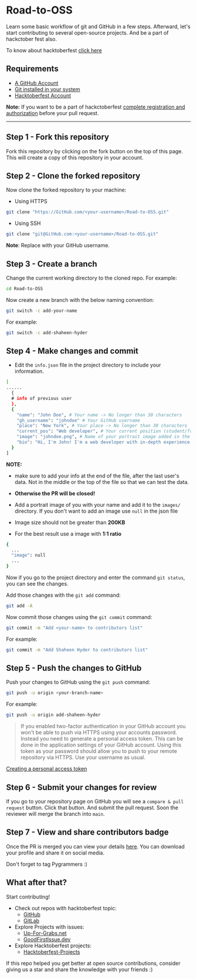 # Road-to-OSS

Learn some basic workflow of git and GitHub in a few steps. Afterward, let's start contributing to several open-source projects.
And be a part of hackctober fest also. 

To know about hacktoberfest [click here](https://hacktoberfest.com/)

## Requirements

- [A GitHub Account](https://GitHub.com)
- [Git installed in your system](https://docs.GitHub.com/en/get-started/quickstart/set-up-git)
- [Hacktoberfest Account](https://hacktoberfest.com)

**Note:** If you want to be a part of hackctoberfest [complete registration and authorization](https://hacktoberfest.com/register/) before your pull request.

---

## Step 1 - Fork this repository

Fork this repository by clicking on the fork button on the top of this page.
This will create a copy of this repository in your account.

## Step 2 - Clone the forked repository

Now clone the forked repository to your machine:

- Using HTTPS

```sh
git clone "https://GitHub.com/<your-username>/Road-to-OSS.git"
```

- Using SSH

```sh
git clone "git@GitHub.com:<your-username>/Road-to-OSS.git"
```

**Note**: Replace <yout-username> with your GitHub username.

## Step 3 - Create a branch

Change the current working directory to the cloned repo.
For example:

```sh
cd Road-to-OSS
```

Now create a new branch with the below naming convention:

```sh
git switch -c add-your-name
```

For example:

```sh
git switch -c add-shaheen-hyder
```

## Step 4 - Make changes and commit

- Edit the `info.json` file in the project directory to include your information.

```sh
[
......
  {
  # info of previous user
  },
  {
    "name": "John Doe", # Your name -> No longer than 30 characters
    "gh_username": "johndoe" # Your GitHub username
    "place": "New York", # Your place -> No longer than 30 characters
    "current_pos": "Web developer", # Your current position (student/freelancer/working etc.) -> No longer than 58 characters
    "image": "johndoe.png", # Name of your portrait image added in the /images directory -> Image size not greater than 200KB
    "bio": "Hi, I'm John! I'm a web developer with in-depth experience in UI/UX design." # A short bio of you -> No longer than 150 characters 
  }
]
```
**NOTE:** 
- make sure to add your info at the end of the file, after the last user's data. Not in the middle or the top of the file so that we can test the data.
- **Otherwise the PR will be closed!**

- Add a portrait image of you with your name and add it to the `images/` directory. If you don't want to add an image use `null` in the json file
- Image size should not be greater than **200KB**
- For the best result use a image with **1:1 ratio**

```sh
{
  ...
  "image": null
  ...
}
```

Now if you go to the project directory and enter the command `git status`, you can see the changes.

Add those changes with the `git add` command:

```sh
git add -A
```

Now commit those changes using the `git commit` command:

```sh
git commit -m "Add <your-name> to contributors list"
```

For example:

```sh
git commit -m "Add Shaheen Hyder to contributors list"
```

## Step 5 - Push the changes to GitHub

Push your changes to GitHub using the `git push` command:

```sh
git push -u origin <your-branch-name>
```

For example:

```sh
git push -u origin add-shaheen-hyder
```

> If you enabled two-factor authentication in your GitHub account you won't be able to push via HTTPS using your accounts password. Instead you need to generate a personal access token. This can be done in the application settings of your GitHub account. Using this token as your password should allow you to push to your remote repository via HTTPS. Use your username as usual.

[Creating a personal access token](https://docs.github.com/en/authentication/keeping-your-account-and-data-secure/creating-a-personal-access-token)

## Step 6 - Submit your changes for review

If you go to your repository page on GitHub you will see a `compare & pull request` button. Click that button.
And submit the pull request.
Soon the reviewer will merge the branch into `main`.

## Step 7 - View and share contributors badge

Once the PR is merged you can view your details [here](http://pygrammers.org/Road-to-OSS/).
You can download your profile and share it on social media.

Don't forget to tag Pygrammers :)

## What after that?

Start contributing!

- Check out repos with hacktoberfest topic:
  - [GitHub](https://github.com/topics/hacktoberfest)
  - [GitLab](https://gitlab.com/explore/projects/topics/hacktoberfest)
- Explore Projects with issues:
  - [Up-For-Grabs.net](https://up-for-grabs.net/#/)
  - [GoodFirstIssue.dev](https://goodfirstissue.dev/)
- Explore Hacktoberfest projects:
  - [Hacktoberfest-Projects](https://hacktoberfest-projects.vercel.app/)
  
If this repo helped you get better at open source contributions, consider giving us a star and share the knowledge with your friends :)

